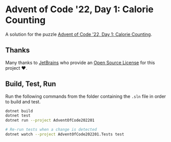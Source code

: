 # Advent of Code '22, Day 1: Calorie Counting

A solution for the puzzle [Advent of Code '22, Day 1: Calorie Counting](https://adventofcode.com/2022/day/1).

## Thanks

Many thanks to [JetBrains](https://www.jetbrains.com/?from=dotnet-starter) who provide
an [Open Source License](https://www.jetbrains.com/community/opensource/) for this project ❤️.

## Build, Test, Run

Run the following commands from the folder containing the `.sln` file in order to build and test.

```sh
dotnet build
dotnet test
dotnet run --project AdventOfCode202201

# Re-run tests when a change is detected
dotnet watch --project AdventOfCode202201.Tests test
```
